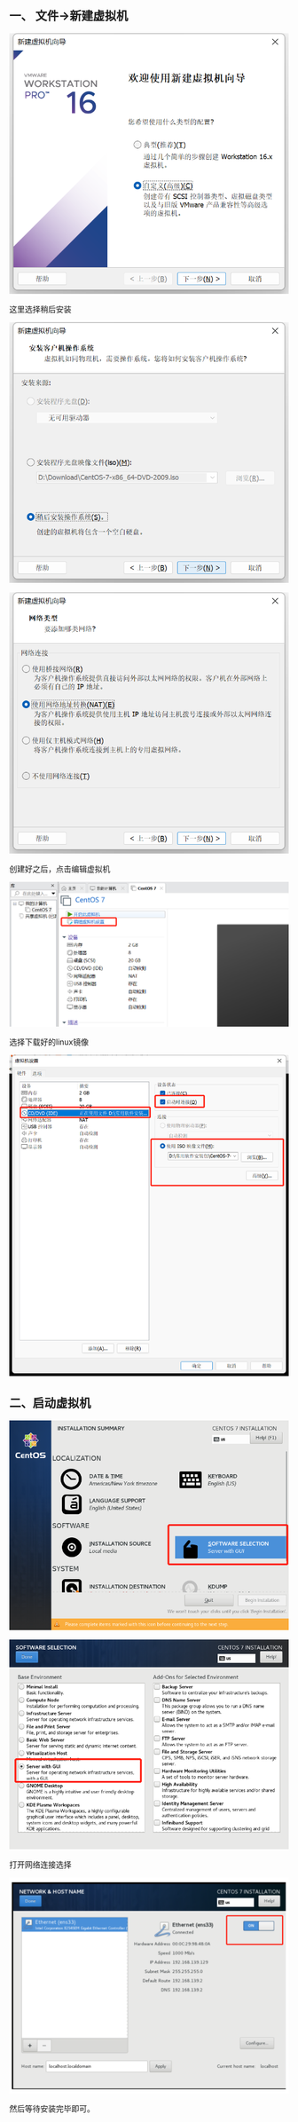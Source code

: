 ## 一、 文件->新建虚拟机

![image-20220630170441663](img/image-20220630170441663.png)

这里选择稍后安装

![image-20220630170506769](img/image-20220630170506769.png)

![image-20220630170624579](img/image-20220630170624579.png)

创建好之后，点击编辑虚拟机

![image-20220630170744733](img/image-20220630170744733.png)

选择下载好的linux镜像

![image-20220630171140363](img/image-20220630171140363.png)

## 二、启动虚拟机

![image-20220630171335732](img/image-20220630171335732.png)

![image-20220630171315519](img/image-20220630171315519.png)

打开网络连接选择

![image-20220630171435467](img/image-20220630171435467.png)

然后等待安装完毕即可。